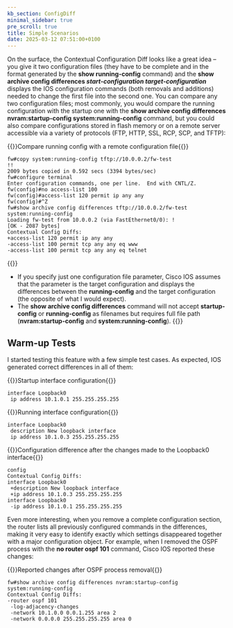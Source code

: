 ```yaml
---
kb_section: ConfigDiff
minimal_sidebar: true
pre_scroll: true
title: Simple Scenarios
date: 2025-03-12 07:51:00+0100
---
```

On the surface, the Contextual Configuration Diff looks like a great idea – you give it two configuration files (they have to be complete and in the format generated by the **show running-config** command) and the **show archive config differences *start-configuration target-configuration*** displays the IOS configuration commands (both removals and additions) needed to change the first file into the second one. You can compare any two configuration files; most commonly, you would compare the running configuration with the startup one with the **show archive config differences nvram:startup-config system:running-config** command, but you could also compare configurations stored in flash memory or on a remote server accessible via a variety of protocols (FTP, HTTP, SSL, RCP, SCP, and TFTP):

{{<cc>}}Compare running config with a remote configuration file{{</cc>}}
```
fw#copy system:running-config tftp://10.0.0.2/fw-test
!!
2009 bytes copied in 0.592 secs (3394 bytes/sec)
fw#configure terminal
Enter configuration commands, one per line.  End with CNTL/Z.
fw(config)#no access-list 100
fw(config)#access-list 120 permit ip any any
fw(config)#^Z
fw#show archive config differences tftp://10.0.0.2/fw-test system:running-config
Loading fw-test from 10.0.0.2 (via FastEthernet0/0): !
[OK - 2087 bytes]
Contextual Config Diffs:
+access-list 120 permit ip any any
-access-list 100 permit tcp any any eq www
-access-list 100 permit tcp any any eq telnet
```

{{<note warn>}}
* If you specify just one configuration file parameter, Cisco IOS assumes that the parameter is the target configuration and displays the differences between the **running-config** and the target configuration (the opposite of what I would expect).
* The **show archive config differences** command will not accept **startup-config** or **running-config** as filenames but requires full file path (**nvram:startup-config** and **system:running-config**).
{{</note>}}

## Warm-up Tests

I started testing this feature with a few simple test cases. As expected, IOS generated correct differences in all of them:

{{<cc>}}Startup interface configuration{{</cc>}}
```
interface Loopback0
 ip address 10.1.0.1 255.255.255.255
```

{{<cc>}}Running interface configuration{{</cc>}}
```
interface Loopback0
 description New loopback interface
 ip address 10.1.0.3 255.255.255.255
```

{{<cc>}}Configuration difference after the changes made to the Loopback0 interface{{</cc>}}
```
config
Contextual Config Diffs:
interface Loopback0
 +description New loopback interface
 +ip address 10.1.0.3 255.255.255.255
interface Loopback0
 -ip address 10.1.0.1 255.255.255.255
```

Even more interesting, when you remove a complete configuration section, the router lists all previously configured commands in the differences, making it very easy to identify exactly which settings disappeared together with a major configuration object. For example, when I removed the OSPF process with the **no router ospf 101** command, Cisco IOS reported these changes:

{{<cc>}}Reported changes after OSPF process removal{{</cc>}}
```
fw#show archive config differences nvram:startup-config system:running-config
Contextual Config Diffs:
-router ospf 101
 -log-adjacency-changes
 -network 10.1.0.0 0.0.1.255 area 2
 -network 0.0.0.0 255.255.255.255 area 0
```
